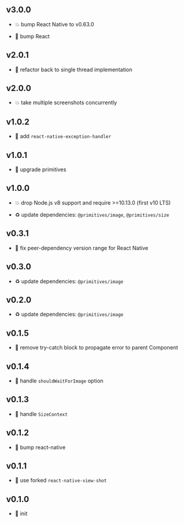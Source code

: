 ## v3.0.0

* 💥 bump React Native to v0.63.0

* 🐞 bump React

## v2.0.1

* 🐞 refactor back to single thread implementation

## v2.0.0

* 💥 take multiple screenshots concurrently

## v1.0.2

* 🐞 add `react-native-exception-handler`

## v1.0.1

* 🐞 upgrade primitives

## v1.0.0

* 💥 drop Node.js v8 support and require >=10.13.0 (first v10 LTS)

* ♻️ update dependencies: `@primitives/image`, `@primitives/size`

## v0.3.1

* 🐞 fix peer-dependency version range for React Native

## v0.3.0

* ♻️ update dependencies: `@primitives/image`

## v0.2.0

* ♻️ update dependencies: `@primitives/image`

## v0.1.5

* 🐞 remove try-catch block to propagate error to parent Component

## v0.1.4

* 🐞 handle `shouldWaitForImage` option

## v0.1.3

* 🐞 handle `SizeContext`

## v0.1.2

* 🐞 bump react-native

## v0.1.1

* 🐞 use forked `react-native-view-shot`

## v0.1.0

* 🐣 init
